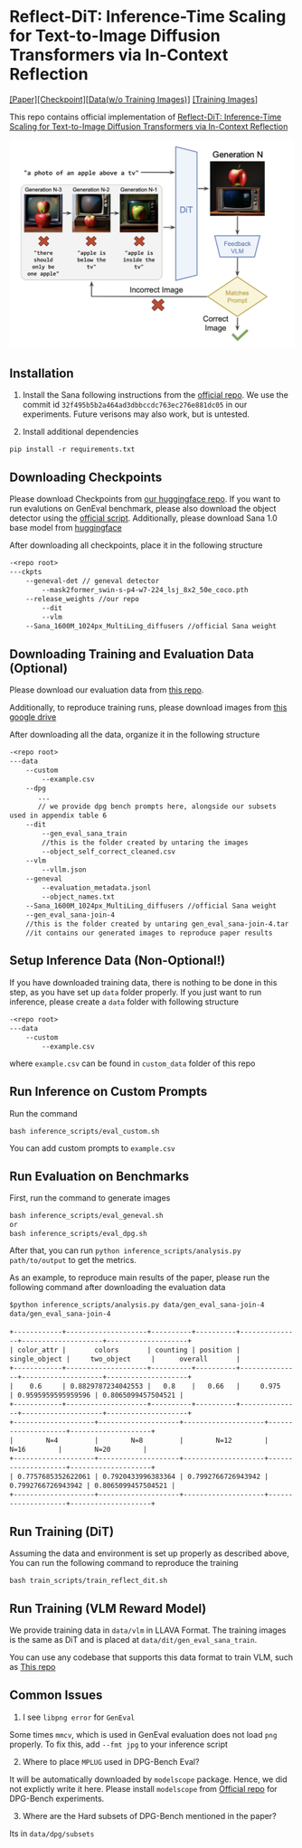 # Reflect-DiT: Inference-Time Scaling for Text-to-Image Diffusion Transformers via In-Context Reflection
[[Paper]](https://arxiv.org/abs/2503.12271)[[Checkpoint]](https://huggingface.co/jacklishufan/reflect-dit)[[Data(w/o Training Images)]](https://huggingface.co/datasets/jacklishufan/reflect-DiT) [[Training Images]](https://huggingface.co/datasets/KonstantinosKK/reflect-dit-train-images)

This repo contains official implementation of [Reflect-DiT: Inference-Time Scaling for Text-to-Image Diffusion Transformers via In-Context Reflection](https://arxiv.org/abs/2503.12271)

![Teaser Image](assets/teaser.png)


## Installation

1. Install the Sana following instructions from the [official repo](https://github.com/NVlabs/Sana/tree/32f495b5b2a464ad3dbbccdc763ec276e881dc05). We use the commit id `32f495b5b2a464ad3dbbccdc763ec276e881dc05` in our experiments. Future verisons may also work, but is untested.

2. Install additional dependencies

```
pip install -r requirements.txt
```

## Downloading Checkpoints

Please download Checkpoints from [our huggingface repo](https://huggingface.co/jacklishufan/reflect-dit/tree/main/dit/transformer). If you want to run evalutions on GenEval benchmark, please also download the object detector using the [official script](https://github.com/djghosh13/geneval/blob/main/evaluation/download_models.sh). Additionally, please download Sana 1.0 base model from [huggingface](https://huggingface.co/Efficient-Large-Model/Sana_1600M_1024px_MultiLing_diffusers)

After downloading all checkpoints, place it in the following structure

```
-<repo root>
---ckpts
    --geneval-det // geneval detector
        --mask2former_swin-s-p4-w7-224_lsj_8x2_50e_coco.pth
    --release_weights //our repo
        --dit
        --vlm
    --Sana_1600M_1024px_MultiLing_diffusers //official Sana weight
```

## Downloading Training and Evaluation Data (Optional)

Please download our evaluation data from [this repo](https://huggingface.co/datasets/jacklishufan/reflect-DiT/tree/main).

Additionally, to reproduce training runs, please download images from [this google drive](https://drive.google.com/file/d/11kHKUKOGI417HoNKJr84v1Ht3HU6R_yG/view?usp=drivesdk)

After downloading all the data, organize it in the following structure

```
-<repo root>
---data
    --custom 
        --example.csv
    --dpg 
       ...
       // we provide dpg bench prompts here, alongside our subsets used in appendix table 6
    --dit
        --gen_eval_sana_train 
        //this is the folder created by untaring the images
        --object_self_correct_cleaned.csv
    --vlm
        --vllm.json
    --geneval
        --evaluation_metadata.jsonl
        --object_names.txt
    --Sana_1600M_1024px_MultiLing_diffusers //official Sana weight
    --gen_eval_sana-join-4 
    //this is the folder created by untaring gen_eval_sana-join-4.tar
    //it contains our generated images to reproduce paper results
```

## Setup Inference Data (Non-Optional!)

If you have downloaded training data, there is nothing to be done in this step, as you have set up `data` folder properly. If you just want to run inference, please create a `data` folder with following structure

```
-<repo root>
---data
    --custom 
        --example.csv
```

where `example.csv` can be found in `custom_data` folder of this repo

## Run Inference on Custom Prompts

Run the command 

```
bash inference_scripts/eval_custom.sh
```

You can add custom prompts to `example.csv`

## Run Evaluation on Benchmarks

First, run the command to generate images

```
bash inference_scripts/eval_geneval.sh
or 
bash inference_scripts/eval_dpg.sh
```

After that, you can run `python inference_scripts/analysis.py path/to/output` to get the metrics. 

As an example, to reproduce main results of the paper, please run the following command after downloading the evaluation data

```
$python inference_scripts/analysis.py data/gen_eval_sana-join-4
data/gen_eval_sana-join-4

+------------+--------------------+----------+----------+---------------+--------------------+--------------------+
| color_attr |       colors       | counting | position | single_object |     two_object     |      overall       |
+------------+--------------------+----------+----------+---------------+--------------------+--------------------+
|    0.6     | 0.8829787234042553 |   0.8    |   0.66   |     0.975     | 0.9595959595959596 | 0.8065099457504521 |
+------------+--------------------+----------+----------+---------------+--------------------+--------------------+
+--------------------+--------------------+--------------------+--------------------+--------------------+
|        N=4         |        N=8         |        N=12        |        N=16        |        N=20        |
+--------------------+--------------------+--------------------+--------------------+--------------------+
| 0.7757685352622061 | 0.7920433996383364 | 0.7992766726943942 | 0.7992766726943942 | 0.8065099457504521 |
+--------------------+--------------------+--------------------+--------------------+--------------------+
```


## Run Training (DiT)

Assuming the data and environment is set up properly as described above, You can run the following command to reproduce the training

```
bash train_scripts/train_reflect_dit.sh
```

## Run Training (VLM Reward Model)

We provide training data in `data/vlm` in LLAVA Format. The training images is the same as DiT and is placed at `data/dit/gen_eval_sana_train`.

You can use any codebase that supports this data format to train VLM, such as [This repo](https://github.com/zhangfaen/finetune-Qwen2-VL)

## Common Issues

1. I see `libpng error` for `GenEval`

Some times `mmcv`, which is used in GenEval evaluation does not load `png` properly. To fix this, add `--fmt jpg` to your inference script

2. Where to place `MPLUG` used in DPG-Bench Eval?

It will be automatically downloaded by `modelscope` package. Hence, we did not explictly write it here. Please install `modelscope` from [Official repo](https://github.com/modelscope/modelscope) for DPG-Bench experiments.

3. Where are the Hard subsets of DPG-Bench mentioned in the paper?

Its in `data/dpg/subsets`
